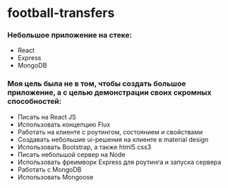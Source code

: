 # football-transfers

### Небольшое приложение на стеке:
- React
- Express
- MongoDB

### Моя цель была не в том, чтобы создать большое приложение, а с целью демонстрации своих скромных способностей:
- Писать на React JS
- Использовать концепцию Flux
- Работать на клиенте с роутингом, состоянием и свойствами
- Создавать небольшие ui-решения на клиенте в material design
- Использовать Bootstrap, а также html5 css3
- Писать небольшой сервер на Node
- Использовать фреимворк Express для роутинга и запуска сервера
- Работать c MongoDB
- Использовать Mongoose
